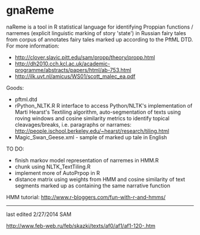gnaReme
=======

naReme is a tool in R statistical language for identifying Proppian functions / narremes (explicit linguistic marking of story 'state') in Russian fairy tales from corpus of annotates fairy tales marked up according to the PftML DTD. For more information: 
* http://clover.slavic.pitt.edu/sam/propp/theory/propp.html
* http://dh2010.cch.kcl.ac.uk/academic-programme/abstracts/papers/html/ab-753.html
* http://ilk.uvt.nl/amicus/WS01/scott_malec_ea.pdf


Goods: 
 * pftml.dtd
 * rPython_NLTK.R R interface to access Python/NLTK's implementation of Marti Hearst's Textiling algorithm, auto-segmentation of texts using roving windows and cosine similarity metrics to identify topical cleavages/breaks, i.e. paragraphs or narrames: http://people.ischool.berkeley.edu/~hearst/research/tiling.html
 * Magic_Swan_Geese.xml - sample of marked up tale in English
 

TO DO:
 * finish markov model representation of narremes in HMM.R
 * chunk using NLTK_TextTiling.R
 * implement more of AutoPrpop in R
 * distance matrix using weights from HMM and cosine similarity of text segments marked up as containing the same narrative function
 
HMM tutorial: http://www.r-bloggers.com/fun-with-r-and-hmms/

--------------
last edited 2/27/2014 SAM


http://www.feb-web.ru/feb/skazki/texts/af0/af1/af1-120-.htm
